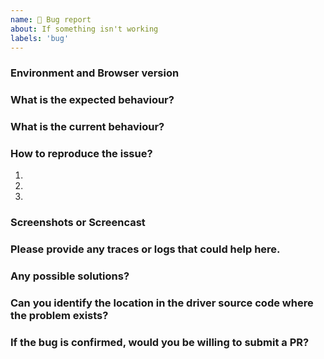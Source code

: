 ```yaml
---
name: 🐛 Bug report 
about: If something isn't working 
labels: 'bug'
---
```



### Environment and Browser version
<!--
  Windows/Mac OS.
  Google Chrome 
-->

### What is the expected behaviour?
<!--
  Provide a clear description of what you want to happen.
-->

### What is the current behaviour?
<!--
  Provide a clear description of what is the current behaviour.
-->

### How to reproduce the issue?

1.
2.
3.

### Screenshots or Screencast
<!--
  Providing relevant Screenshots/ Screencasts would help us to debug the issue quickly.
-->

### Please provide any traces or logs that could help here.


### Any possible solutions?


### Can you identify the location in the driver source code where the problem exists?


### If the bug is confirmed, would you be willing to submit a PR?
